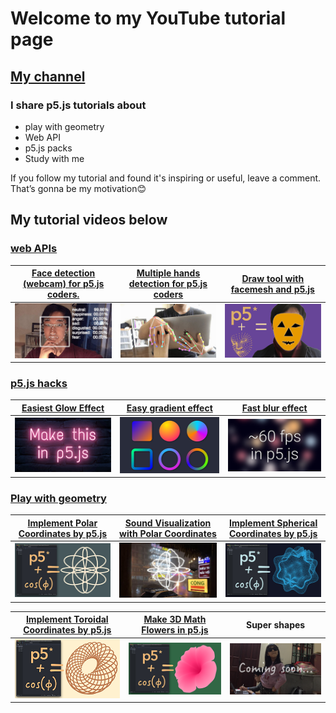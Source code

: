 # Welcome to my YouTube tutorial page  
## [My channel](https://www.youtube.com/channel/UCACzb9JwH0ppt9Xwcpz9Bmw)

### I share p5.js tutorials about 
* play with geometry
* Web API
* p5.js packs
* Study with me

If you follow my tutorial and found it's inspiring or useful, leave a comment. That’s gonna be my motivation😊


## My tutorial videos below
### [web APIs](https://youtube.com/playlist?list=PLRD0f8kJKduLKW9uMmitwa6I_nOAI2GM6)

[Face detection (webcam) for p5.js coders.](https://youtu.be/3yqANLRWGLo) | [Multiple hands detection for p5.js coders](https://youtu.be/BX8ibqq0MJU) | [Draw tool with facemesh and p5.js](https://youtu.be/yrsxDOBL5xM)
------------- | ------------- | -------------
![](/readMeImages/faceAPI.png)  | ![](/readMeImages/handsDetection.png) | ![](/readMeImages/facemesh.png)



### [p5.js hacks](https://youtube.com/playlist?list=PLRD0f8kJKduJliYXq4BwRyHeSOreF4PrL)

[Easiest Glow Effect](https://youtu.be/iIWH3IUYHzM) | [Easy gradient effect](https://youtu.be/-MUOweQ6wac) | [Fast blur effect](https://youtu.be/s7CTmJt0NfI)
------------- | ------------- | -------------
![](/readMeImages/glowEffect.png)  | ![](/readMeImages/gradientEffect.png) | ![](/readMeImages/fastBlurEffect.png)



### [Play with geometry](https://youtube.com/playlist?list=PLRD0f8kJKduISKaiBZzWsMqsAzw9qzSNE)

[Implement Polar Coordinates by p5.js](https://youtu.be/sncVcmV6bI8) | [Sound Visualization with Polar Coordinates](https://youtu.be/sncVcmV6bI8) | [Implement Spherical Coordinates by p5.js](https://youtu.be/SGHWZz5Mrsw)
------------- | ------------- | -------------
![](/readMeImages/polarCoordinates.png) | ![](/readMeImages/soundReactive.png) | ![](/readMeImages/sphericalCoordinates.png)


[Implement Toroidal Coordinates by p5.js](https://youtu.be/iNA4yH7DAN8) | [Make 3D Math Flowers in p5.js](https://youtu.be/8fgJ6i96fTY) | Super shapes
------------- | ------------- | -------------
![](/readMeImages/toroidalCoordinates.png) | ![](/readMeImages/MathFlower.png) | ![](/readMeImages/ComingSoon/ComingSoon0.png)
